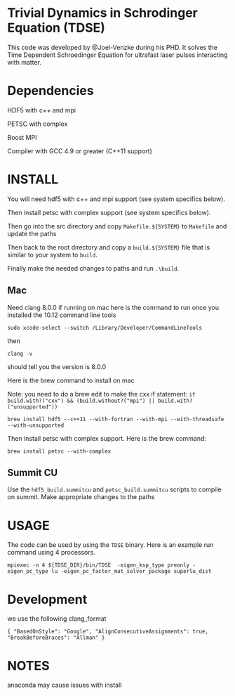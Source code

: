# Trivial Dynamics in Schrodinger Equation (TDSE)

This code was developed by @Joel-Venzke during his PHD. It solves the Time Dependent Schroedinger Equation for ultrafast laser pulses interacting with matter.

# Dependencies

HDF5 with c++ and mpi

PETSC with complex

Boost MPI

Compiler with GCC 4.9 or greater (C++11 support)

# INSTALL

You will need hdf5 with c++ and mpi support (see system specifics below). 

Then install petsc with complex support (see system specifics below).

Then go into the src directory and copy `Makefile.${SYSTEM}` to `Makefile` and update the paths

Then back to the root directory and copy a `build.${SYSTEM}` file that is similar to your system to `build`. 

Finally make the needed changes to paths and run `.\build`.

## Mac

Need clang 8.0.0 if running on mac here is the command to run once you installed the 10.12 command line tools

`sudo xcode-select --switch /Library/Developer/CommandLineTools`

then

`clang -v` 

should tell you the version is 8.0.0

Here is the brew command to install on mac 

Note: you need to do a brew edit to make the cxx if statement: `if build.with?("cxx") && (build.without?("mpi") || build.with?("unsupported"))`

`brew install hdf5 --c++11 --with-fortran --with-mpi --with-threadsafe --with-unsupported`

Then install petsc with complex support. Here is the brew command:

`brew install petsc --with-complex`

## Summit CU

Use the `hdf5_build.summitcu` and `petsc_build.summitcu` scripts to compile on summit. Make appropriate changes to the paths


# USAGE
The code can be used by using the `TDSE` binary. Here is an example run command using 4 processors.

`mpiexec -n 4 ${TDSE_DIR}/bin/TDSE  -eigen_ksp_type preonly -eigen_pc_type lu -eigen_pc_factor_mat_solver_package superlu_dist`

# Development 

we use the following clang_format 

`{
    "BasedOnStyle": "Google",
    "AlignConsecutiveAssignments": true,
    "BreakBeforeBraces": "Allman"
}`

# NOTES
anaconda may cause issues with install
